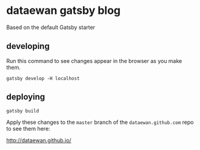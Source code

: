 # dataewan gatsby blog
Based on the default Gatsby starter

## developing

Run this command to see changes appear in the browser as you make them.

```
gatsby develop -H localhost
```

## deploying

```
gatsby build
```

Apply these changes to the `master` branch of the `dataewan.github.com` repo to see them here:

http://dataewan.github.io/
